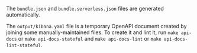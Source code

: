 The `bundle.json` and `bundle.serverless.json` files are generated automatically.

<!-- The `output/kibana.serverless.yaml` file is a temporary OpenAPI document created by joining some manually-maintained files.
To create it and lint it, run `make api-docs` or `make api-docs-serverless` and `make api-docs-lint` or `make api-docs-lint-serverless`. -->

The `output/kibana.yaml` file is a temporary OpenAPI document created by joining some manually-maintained files.
To create it and lint it, run `make api-docs` or `make api-docs-stateful` and `make api-docs-lint` or `make api-docs-lint-stateful`.